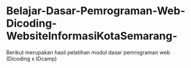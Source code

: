 # Belajar-Dasar-Pemrograman-Web-Dicoding-WebsiteInformasiKotaSemarang-

Berikut merupakan hasil pelatihan modul dasar pemrograman web (Dicoding x IDcamp)
